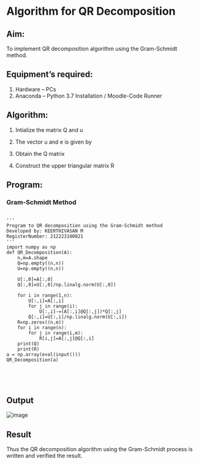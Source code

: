 # Algorithm for QR Decomposition
## Aim:
To implement QR decomposition algorithm using the Gram-Schmidt method.
## Equipment’s required:
1.	Hardware – PCs
2.	Anaconda – Python 3.7 Installation / Moodle-Code Runner
## Algorithm:
1.	Intialize the matrix Q and u
2.	The vector u and e is given by

3.	Obtain the Q matrix   
    
4.	Construct the upper triangular matrix R
 



## Program:
### Gram-Schmidt Method
```

''' 
Program to QR decomposition using the Gram-Schmidt method
Developed by: KEERTHIVASAN M
RegisterNumber: 212223100021
'''
import numpy as np
def QR_Decomposition(A):
    n,m=A.shape
    Q=np.empty((n,n))
    U=np.empty((n,n))
    
    U[:,0]=A[:,0]
    Q[:,0]=U[:,0]/np.linalg.norm(U[:,0])
    
    for i in range(1,n):
        U[:,i]=A[:,i]
        for j in range(i):
            U[:,i]-=(A[:,i]@Q[:,j])*Q[:,j]
        Q[:,i]=U[:,i]/np.linalg.norm(U[:,i])
    R=np.zeros((n,m))
    for i in range(n):
        for j in range(i,m):
            R[i,j]=A[:,j]@Q[:,i]
    print(Q)
    print(R)
a = np.array(eval(input()))
QR_Decomposition(a)





```

## Output

![image](https://github.com/rdxkeerthi/QRdecomposition/assets/147473120/9465533d-5c52-4a12-b478-5b42c401639a)


## Result
Thus the QR decomposition algorithm using the Gram-Schmidt process is written and verified the result.

